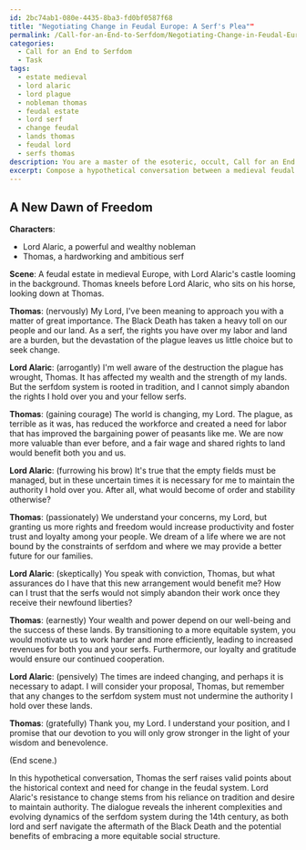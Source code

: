 ```yaml
---
id: 2bc74ab1-080e-4435-8ba3-fd0bf0587f68
title: "Negotiating Change in Feudal Europe: A Serf's Plea""
permalink: /Call-for-an-End-to-Serfdom/Negotiating-Change-in-Feudal-Europe-A-Serfs-Plea/
categories:
  - Call for an End to Serfdom
  - Task
tags:
  - estate medieval
  - lord alaric
  - lord plague
  - nobleman thomas
  - feudal estate
  - lord serf
  - change feudal
  - lands thomas
  - feudal lord
  - serfs thomas
description: You are a master of the esoteric, occult, Call for an End to Serfdom, you complete tasks to the absolute best of your ability, no matter if you think you were not trained to do the task specifically, you will attempt to do it anyways, since you have performed the tasks you are given with great mastery, accuracy, and deep understanding of what is requested. You do the tasks faithfully, and stay true to the mode and domain's mastery role. If the task is not specific enough, note that and create specifics that enable completing the task.
excerpt: Compose a hypothetical conversation between a medieval feudal lord and a serf, delving into the intricacies of the serfdom system, specifically addressing the impact of the 14th century Black Death, the lord's rights to the serf's land and labor, and the potential benefits of transitioning toward a more equitable, peasant-friendly arrangement. Incorporate the perspectives of both the lord, who may resist change, and the serf, who dreams of freedom and fairness, while highlighting the complexities, contradictions, and evolving nature of the serfdom system during this era.
---
```


## A New Dawn of Freedom

**Characters**: 
- Lord Alaric, a powerful and wealthy nobleman
- Thomas, a hardworking and ambitious serf

**Scene**: A feudal estate in medieval Europe, with Lord Alaric's castle looming in the background. Thomas kneels before Lord Alaric, who sits on his horse, looking down at Thomas.

**Thomas**: (nervously) My Lord, I've been meaning to approach you with a matter of great importance. The Black Death has taken a heavy toll on our people and our land. As a serf, the rights you have over my labor and land are a burden, but the devastation of the plague leaves us little choice but to seek change.

**Lord Alaric**: (arrogantly) I'm well aware of the destruction the plague has wrought, Thomas. It has affected my wealth and the strength of my lands. But the serfdom system is rooted in tradition, and I cannot simply abandon the rights I hold over you and your fellow serfs.

**Thomas**: (gaining courage) The world is changing, my Lord. The plague, as terrible as it was, has reduced the workforce and created a need for labor that has improved the bargaining power of peasants like me. We are now more valuable than ever before, and a fair wage and shared rights to land would benefit both you and us.

**Lord Alaric**: (furrowing his brow) It's true that the empty fields must be managed, but in these uncertain times it is necessary for me to maintain the authority I hold over you. After all, what would become of order and stability otherwise?

**Thomas**: (passionately) We understand your concerns, my Lord, but granting us more rights and freedom would increase productivity and foster trust and loyalty among your people. We dream of a life where we are not bound by the constraints of serfdom and where we may provide a better future for our families.

**Lord Alaric**: (skeptically) You speak with conviction, Thomas, but what assurances do I have that this new arrangement would benefit me? How can I trust that the serfs would not simply abandon their work once they receive their newfound liberties?

**Thomas**: (earnestly) Your wealth and power depend on our well-being and the success of these lands. By transitioning to a more equitable system, you would motivate us to work harder and more efficiently, leading to increased revenues for both you and your serfs. Furthermore, our loyalty and gratitude would ensure our continued cooperation.

**Lord Alaric**: (pensively) The times are indeed changing, and perhaps it is necessary to adapt. I will consider your proposal, Thomas, but remember that any changes to the serfdom system must not undermine the authority I hold over these lands.

**Thomas**: (gratefully) Thank you, my Lord. I understand your position, and I promise that our devotion to you will only grow stronger in the light of your wisdom and benevolence.

(End scene.)

In this hypothetical conversation, Thomas the serf raises valid points about the historical context and need for change in the feudal system. Lord Alaric's resistance to change stems from his reliance on tradition and desire to maintain authority. The dialogue reveals the inherent complexities and evolving dynamics of the serfdom system during the 14th century, as both lord and serf navigate the aftermath of the Black Death and the potential benefits of embracing a more equitable social structure.
